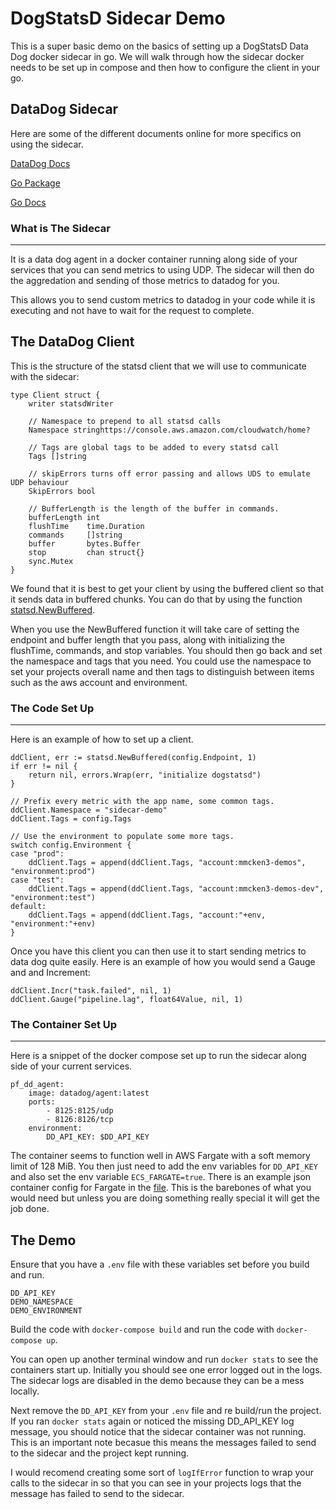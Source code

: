 # DogStatsD Sidecar Demo

This is a super basic demo on the basics of setting up a DogStatsD Data Dog docker sidecar in go.
We will walk through how the sidecar docker needs to be set up in compose
and then how to configure the client in your go.

## DataDog Sidecar

Here are some of the different documents online for more specifics on using the sidecar.

[DataDog Docs](https://docs.datadoghq.com/developers/dogstatsd/)

[Go Package](https://github.com/DataDog/datadog-go/tree/master/statsd)

[Go Docs](https://godoc.org/github.com/DataDog/datadog-go/statsd)

### What is The Sidecar

-------------------------------------------------
It is a data dog agent in a docker container running along side of your services that you can send
metrics to using UDP. The sidecar will then do the aggredation and sending of those metrics to
datadog for you.

This allows you to send custom metrics to datadog in your code while it is executing and not have to
wait for the request to complete.

## The DataDog Client

This is the structure of the statsd client that we will use to communicate with the sidecar:

    type Client struct {
        writer statsdWriter

        // Namespace to prepend to all statsd calls
        Namespace stringhttps://console.aws.amazon.com/cloudwatch/home?

        // Tags are global tags to be added to every statsd call
        Tags []string

        // skipErrors turns off error passing and allows UDS to emulate UDP behaviour
        SkipErrors bool

        // BufferLength is the length of the buffer in commands.
        bufferLength int
        flushTime    time.Duration
        commands     []string
        buffer       bytes.Buffer
        stop         chan struct{}
        sync.Mutex
    }

We found that it is best to get your client by using the buffered client so that it sends
data in buffered chunks. You can do that by using the function [statsd.NewBuffered](https://godoc.org/github.com/DataDog/datadog-go/statsd#NewBuffered).

When you use the NewBuffered function it will take care of setting the endpoint and buffer length that you pass,
along with initializing the flushTime, commands, and stop variables. You should then go back and set the
namespace and tags that you need. You could use the namespace to set your projects overall name and then
tags to distinguish between items such as the aws account and environment.

### The Code Set Up

-------------------------------------------------
Here is an example of how to set up a client.

    ddClient, err := statsd.NewBuffered(config.Endpoint, 1)
    if err != nil {
        return nil, errors.Wrap(err, "initialize dogstatsd")
    }

    // Prefix every metric with the app name, some common tags.
    ddClient.Namespace = "sidecar-demo"
    ddClient.Tags = config.Tags

    // Use the environment to populate some more tags.
    switch config.Environment {
    case "prod":
        ddClient.Tags = append(ddClient.Tags, "account:mmcken3-demos", "environment:prod")
    case "test":
        ddClient.Tags = append(ddClient.Tags, "account:mmcken3-demos-dev", "environment:test")
    default:
        ddClient.Tags = append(ddClient.Tags, "account:"+env, "environment:"+env)
    }

Once you have this client you can then use it to start sending metrics to data dog quite easily.
Here is an example of how you would send a Gauge and and Increment:

    ddClient.Incr("task.failed", nil, 1)
    ddClient.Gauge("pipeline.lag", float64Value, nil, 1)

### The Container Set Up

-------------------------------------------------
Here is a snippet of the docker compose set up to run the sidecar along side of your
current services.

    pf_dd_agent:
        image: datadog/agent:latest
        ports:
            - 8125:8125/udp
            - 8126:8126/tcp
        environment:
            DD_API_KEY: $DD_API_KEY

The container seems to function well in AWS Fargate with a soft memory limit of 128 MiB.
You then just need to add the env variables for `DD_API_KEY` and also set the env
variable `ECS_FARGATE=true`. There is an example json container config for Fargate in
the [file](aws-config-example.json). This is the barebones of what you would need but unless
you are doing something really special it will get the job done.

## The Demo

Ensure that you have a `.env` file with these variables set before you build and run.

    DD_API_KEY
    DEMO_NAMESPACE
    DEMO_ENVIRONMENT

Build the code with `docker-compose build` and run the code with `docker-compose up`.

You can open up another terminal window and run `docker stats` to see the containers start up.
Initially you should see one error logged out in the logs. The sidecar logs are disabled in the
demo because they can be a mess locally.

Next remove the `DD_API_KEY` from your `.env` file and re build/run the project. If you ran
`docker stats` again or noticed the missing DD_API_KEY log message, you should notice that
the sidecar container was not running. This is an important note becasue this means the messages
failed to send to the sidecar and the project kept running.

I would recomend creating some sort of `logIfError` function to wrap your calls to the sidecar in
so that you can see in your projects logs that the message has failed to send to the sidecar.